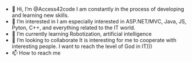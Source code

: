- 👋 Hi, I’m @Access42code I am constantly in the process of developing and learning new skills. 
- 👀 I’m interested in I am especially interested in ASP.NET/MVС, Java, JS, Pyton, C++,  and everything related to the IT world.
- 🌱 I’m currently learning Robotization, artificial intelligence
- 💞️ I’m looking to collaborate It is interesting for me to cooperate with interesting people. I want to reach the level of God in IT)))
- 📫 How to reach me 

<!---
Access42code/Access42code is a ✨ special ✨ repository because its `README.md` (this file) appears on your GitHub profile.
You can click the Preview link to take a look at your changes.
--->
